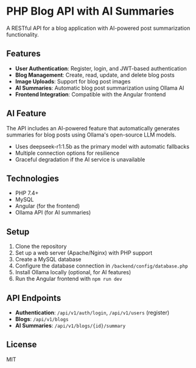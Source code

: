 # PHP Blog API with AI Summaries

A RESTful API for a blog application with AI-powered post summarization functionality.

## Features

- **User Authentication**: Register, login, and JWT-based authentication
- **Blog Management**: Create, read, update, and delete blog posts
- **Image Uploads**: Support for blog post images
- **AI Summaries**: Automatic blog post summarization using Ollama AI
- **Frontend Integration**: Compatible with the Angular frontend

## AI Feature

The API includes an AI-powered feature that automatically generates summaries for blog posts using Ollama's open-source LLM models. 

- Uses deepseek-r1:1.5b as the primary model with automatic fallbacks
- Multiple connection options for resilience
- Graceful degradation if the AI service is unavailable

## Technologies

- PHP 7.4+
- MySQL
- Angular (for the frontend)
- Ollama API (for AI summaries)

## Setup

1. Clone the repository
2. Set up a web server (Apache/Nginx) with PHP support
3. Create a MySQL database
4. Configure the database connection in `/backend/config/database.php`
5. Install Ollama locally (optional, for AI features)
6. Run the Angular frontend with `npm run dev`

## API Endpoints

- **Authentication**: `/api/v1/auth/login`, `/api/v1/users` (register)
- **Blogs**: `/api/v1/blogs`
- **AI Summaries**: `/api/v1/blogs/{id}/summary`

## License

MIT 